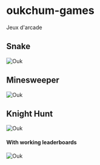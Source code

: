 # oukchum-games

Jeux d'arcade
 
## Snake

![Ouk](https://cdn.discordapp.com/attachments/664209124371857418/843064142508326912/unknown.png)

## Minesweeper

![Ouk](https://cdn.discordapp.com/attachments/664209124371857418/843064907096522762/unknown.png)

## Knight Hunt

![Ouk](https://cdn.discordapp.com/attachments/664209124371857418/843065020593995806/unknown.png)

#### With working leaderboards

![Ouk](https://cdn.discordapp.com/attachments/664209124371857418/843064307918438420/unknown.png)
